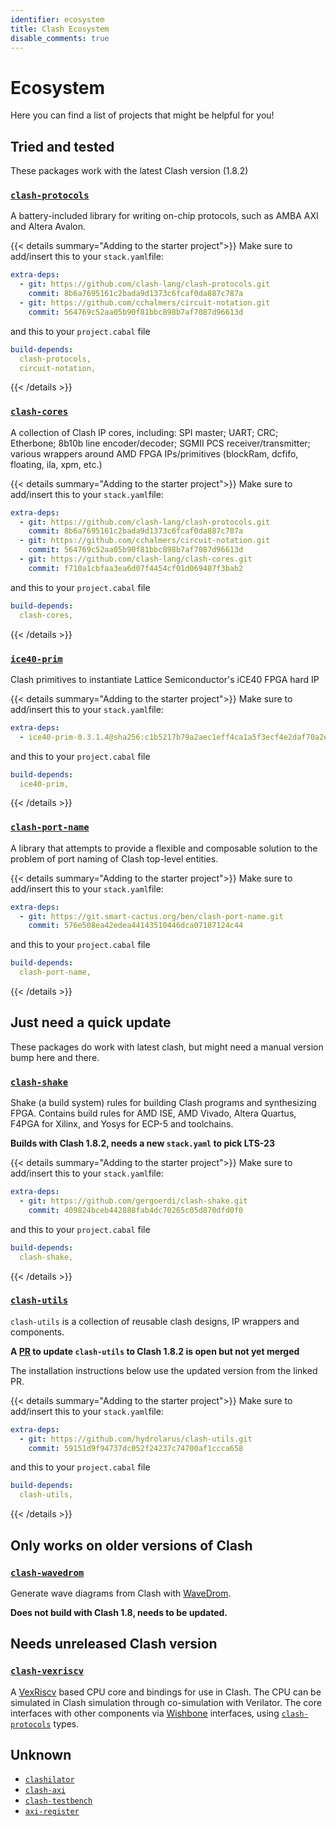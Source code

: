 ```yaml
---
identifier: ecosystem
title: Clash Ecosystem
disable_comments: true
---
```


# Ecosystem

Here you can find a list of projects that might be helpful for you!

## Tried and tested

These packages work with the latest Clash version (1.8.2)

### [`clash-protocols`](https://github.com/clash-lang/clash-protocols)

A battery-included library for writing on-chip protocols, such as AMBA AXI and Altera Avalon.

{{< details summary="Adding to the starter project">}}
  Make sure to add/insert this to your `stack.yaml`file:
  ```yaml
  extra-deps:
    - git: https://github.com/clash-lang/clash-protocols.git
      commit: 8b6a7695161c2bada9d1373c6fcaf0da887c787a
    - git: https://github.com/cchalmers/circuit-notation.git
      commit: 564769c52aa05b90f81bbc898b7af7087d96613d
  ```
  and this to your `project.cabal` file
  ```yaml
  build-depends:
    clash-protocols,
    circuit-notation,
  ```
{{< /details >}}


### [`clash-cores`](https://github.com/clash-lang/clash-cores)

A collection of Clash IP cores, including: SPI master; UART; CRC; Etherbone; 8b10b line encoder/decoder; SGMII PCS receiver/transmitter; various wrappers around AMD FPGA IPs/primitives (blockRam, dcfifo, floating, ila, xpm, etc.)

{{< details summary="Adding to the starter project">}}
  Make sure to add/insert this to your `stack.yaml`file:
  ```yaml
  extra-deps:
    - git: https://github.com/clash-lang/clash-protocols.git
      commit: 8b6a7695161c2bada9d1373c6fcaf0da887c787a
    - git: https://github.com/cchalmers/circuit-notation.git
      commit: 564769c52aa05b90f81bbc898b7af7087d96613d
    - git: https://github.com/clash-lang/clash-cores.git
      commit: f710a1cbfaa3ea6d07f4454cf01d069487f3bab2
  ```
  and this to your `project.cabal` file
  ```yaml
  build-depends:
    clash-cores,
  ```
{{< /details >}}


### [`ice40-prim`](https://github.com/standardsemiconductor/ice40-prim)

Clash primitives to instantiate Lattice Semiconductor's iCE40 FPGA hard IP

{{< details summary="Adding to the starter project">}}
  Make sure to add/insert this to your `stack.yaml`file:
  ```yaml
  extra-deps:
    - ice40-prim-0.3.1.4@sha256:c1b5217b79a2aec1eff4ca1a5f3ecf4e2daf70a2e6d3219435086ac6fe4b70c4,2779
  ```
  and this to your `project.cabal` file
  ```yaml
  build-depends:
    ice40-prim,
  ```
{{< /details >}}

### [`clash-port-name`](https://git.smart-cactus.org/ben/clash-port-name)

A library that attempts to provide a flexible and composable solution to the problem of port naming of Clash top-level entities.

{{< details summary="Adding to the starter project">}}
  Make sure to add/insert this to your `stack.yaml`file:
  ```yaml
  extra-deps:
    - git: https://git.smart-cactus.org/ben/clash-port-name.git
      commit: 576e508ea42edea44143510446dca07187124c44
  ```
  and this to your `project.cabal` file
  ```yaml
  build-depends:
    clash-port-name,
  ```
{{< /details >}}

## Just need a quick update

These packages do work with latest clash, but might need a manual version bump here and there.

### [`clash-shake`](https://github.com/gergoerdi/clash-shake)

Shake (a build system) rules for building Clash programs and synthesizing FPGA. Contains build rules for AMD ISE, AMD Vivado, Altera Quartus, F4PGA for Xilinx, and Yosys for ECP-5 and toolchains.

**Builds with Clash 1.8.2, needs a new `stack.yaml` to pick LTS-23**

{{< details summary="Adding to the starter project">}}
  Make sure to add/insert this to your `stack.yaml`file:
  ```yaml
  extra-deps:
    - git: https://github.com/gergoerdi/clash-shake.git
      commit: 409824bceb442888fab4dc70265c05d870dfd0f0
  ```
  and this to your `project.cabal` file
  ```yaml
  build-depends:
    clash-shake,
  ```
{{< /details >}}

### [`clash-utils`](https://github.com/adamwalker/clash-utils)

`clash-utils` is a collection of reusable clash designs, IP wrappers and components.

**A [PR](https://github.com/adamwalker/clash-utils/pull/16) to update `clash-utils` to Clash 1.8.2 is open but not yet merged**

The installation instructions below use the updated version from the linked PR.

{{< details summary="Adding to the starter project">}}
  Make sure to add/insert this to your `stack.yaml`file:
  ```yaml
  extra-deps:
    - git: https://github.com/hydrolarus/clash-utils.git
      commit: 59151d9f94737dc052f24237c74700af1ccca658
  ```
  and this to your `project.cabal` file
  ```yaml
  build-depends:
    clash-utils,
  ```
{{< /details >}}


## Only works on older versions of Clash

### [`clash-wavedrom`](https://github.com/expipiplus1/clash-wavedrom)

Generate wave diagrams from Clash with [WaveDrom](https://wavedrom.com/).

**Does not build with Clash 1.8, needs to be updated.**

## Needs unreleased Clash version

### [`clash-vexriscv`](https://github.com/clash-lang/clash-vexriscv)

A [VexRiscv](https://github.com/SpinalHDL/VexRiscv) based CPU core and bindings for use in Clash. The CPU can be simulated in Clash simulation through co-simulation with Verilator. The core interfaces with other components via [Wishbone](https://cdn.opencores.org/downloads/wbspec_b4.pdf) interfaces, using [`clash-protocols`](https://github.com/clash-lang/clash-protocols) types.

## Unknown

- [`clashilator`](https://github.com/gergoerdi/clashilator)
- [`clash-axi`](https://git.smart-cactus.org/ben/clash-axi)
- [`clash-testbench`](https://git.smart-cactus.org/ben/clash-testbench)
- [`axi-register`](https://git.smart-cactus.org/ben/axi-register)


<style>
.post__title{ display:none; }
</style>

